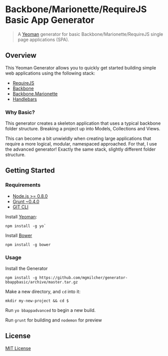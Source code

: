# Backbone/Marionette/RequireJS Basic App Generator

> A [Yeoman](http://yeoman.io) generator for basic Backbone/Marionette/RequireJS single page applications (SPA).

## Overview

This Yeoman Generator allows you to quickly get started building simple web applications using the following stack:

- [RequireJS](http://requirejs.org/docs/start.html)
- [Backbone](http://backbonejs.org/#introduction)
- [Backbone.Marionette](https://github.com/marionettejs/backbone.marionette/wiki)
- [Handlebars](http://handlebarsjs.com/)

### Why Basic?

This generator creates a skeleton application that uses a typical backbone folder structure. Breaking a project up into Models, Collections and Views. 

This can become a bit unwieldly when creating large applications that require a more logical, modular, namespaced approached. For that, I use the advanced generator! Exactly the same stack, slightly different folder structure.

## Getting Started

### Requirements

- [Node.js >= 0.8.0](http://nodejs.org/)
- [Grunt ~0.4.0](http://gruntjs.com/getting-started)
- [GIT CLI](http://git-scm.com/downloads)

Install [Yeoman](https://github.com/yeoman/yo):

    npm install -g yo`

Install [Bower](https://github.com/bower/bower)

    npm install -g bower

### Usage

Install the Generator

    npm install -g https://github.com/mgmilcher/generator-bbappbasic/archive/master.tar.gz

Make a new directory, and `cd` into it:

    mkdir my-new-project && cd $

Run `yo bbappadvanced` to begin a new build.

Run `grunt` for building and `nodemon` for preview

## License

[MIT License](http://en.wikipedia.org/wiki/MIT_License)